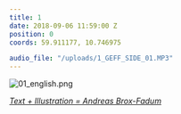 ```yaml
---
title: 1
date: 2018-09-06 11:59:00 Z
position: 0
coords: 59.911177, 10.746975

audio_file: "/uploads/1_GEFF_SIDE_01.MP3"
---
```





![01_english.png](/uploads/01_english.png)



*[Text + Illustration = Andreas Brox-Fadum](https://www.linkedin.com/in/andreas-fadum-haugstad-213b8596/)*
